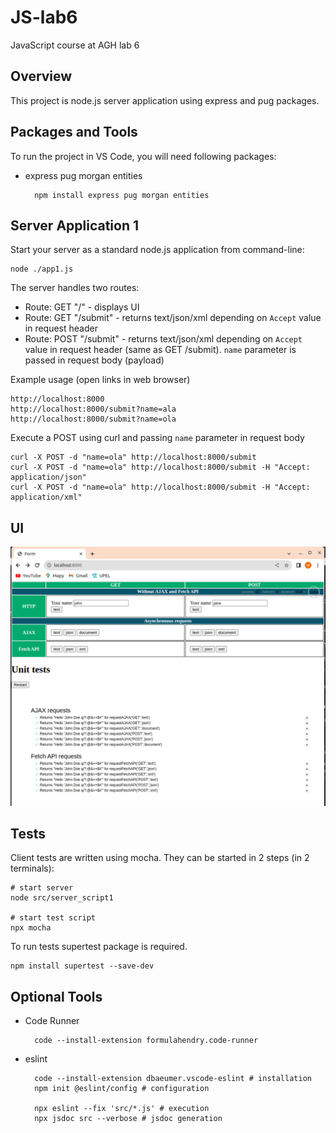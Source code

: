 # JS-lab6
JavaScript course at AGH lab 6

## Overview
This project is node.js server application using express and pug packages.

## Packages and Tools
To run the project in VS Code, you will need following packages:
- express pug morgan entities

        npm install express pug morgan entities

## Server Application 1
Start your server as a standard node.js application from command-line:

    node ./app1.js

The server handles two routes:
- Route: GET "/" - displays UI
- Route: GET "/submit" - returns text/json/xml depending on `Accept` value in request header
- Route: POST "/submit" -  returns text/json/xml depending on `Accept` value in request header (same as GET /submit). `name` parameter is passed in request body (payload)

Example usage (open links in web browser)

    http://localhost:8000
    http://localhost:8000/submit?name=ala
    http://localhost:8000/submit?name=ola

Execute a POST using curl and passing `name` parameter in request body

    curl -X POST -d "name=ola" http://localhost:8000/submit
    curl -X POST -d "name=ola" http://localhost:8000/submit -H "Accept: application/json"
    curl -X POST -d "name=ola" http://localhost:8000/submit -H "Accept: application/xml"
    
## UI
![ui](doc/ajax-fetch-ui.png)

## Tests 
Client tests are written using mocha.
They can be started in 2 steps (in 2 terminals):

    # start server
    node src/server_script1

    # start test script
    npx mocha

To run tests supertest package is required.

    npm install supertest --save-dev

## Optional Tools
- Code Runner

        code --install-extension formulahendry.code-runner

- eslint

        code --install-extension dbaeumer.vscode-eslint # installation
        npm init @eslint/config # configuration

        npx eslint --fix 'src/*.js' # execution
        npx jsdoc src --verbose # jsdoc generation

